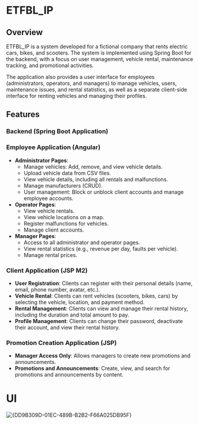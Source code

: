 # ETFBL_IP
## Overview
ETFBL_IP is a system developed for a fictional company that rents electric cars, bikes, and scooters. The system is implemented using Spring Boot for the backend, with a focus on user management, vehicle rental, maintenance tracking, and promotional activities.

The application also provides a user interface for employees (administrators, operators, and managers) to manage vehicles, users, maintenance issues, and rental statistics, as well as a separate client-side interface for renting vehicles and managing their profiles.

## Features

### Backend (Spring Boot Application)



### Employee Application (Angular)
- **Administrator Pages**:
  - Manage vehicles: Add, remove, and view vehicle details.
  - Upload vehicle data from CSV files.
  - View vehicle details, including all rentals and malfunctions.
  - Manage manufacturers (CRUD).
  - User management: Block or unblock client accounts and manage employee accounts.
- **Operator Pages**:
  - View vehicle rentals.
  - View vehicle locations on a map.
  - Register malfunctions for vehicles.
  - Manage client accounts.
- **Manager Pages**:
  - Access to all administrator and operator pages.
  - View rental statistics (e.g., revenue per day, faults per vehicle).
  - Manage rental prices.

### Client Application (JSP M2)
- **User Registration**: Clients can register with their personal details (name, email, phone number, avatar, etc.).
- **Vehicle Rental**: Clients can rent vehicles (scooters, bikes, cars) by selecting the vehicle, location, and payment method.
- **Rental Management**: Clients can view and manage their rental history, including the duration and total amount to pay.
- **Profile Management**: Clients can change their password, deactivate their account, and view their rental history.

### Promotion Creation Application (JSP)
- **Manager Access Only**: Allows managers to create new promotions and announcements.
- **Promotions and Announcements**: Create, view, and search for promotions and announcements by content.

# UI

![{DD9B309D-01EC-489B-B2B2-F66A025DB95F}](https://github.com/user-attachments/assets/6732d98d-0951-4679-bb4a-ea6df728010f)

